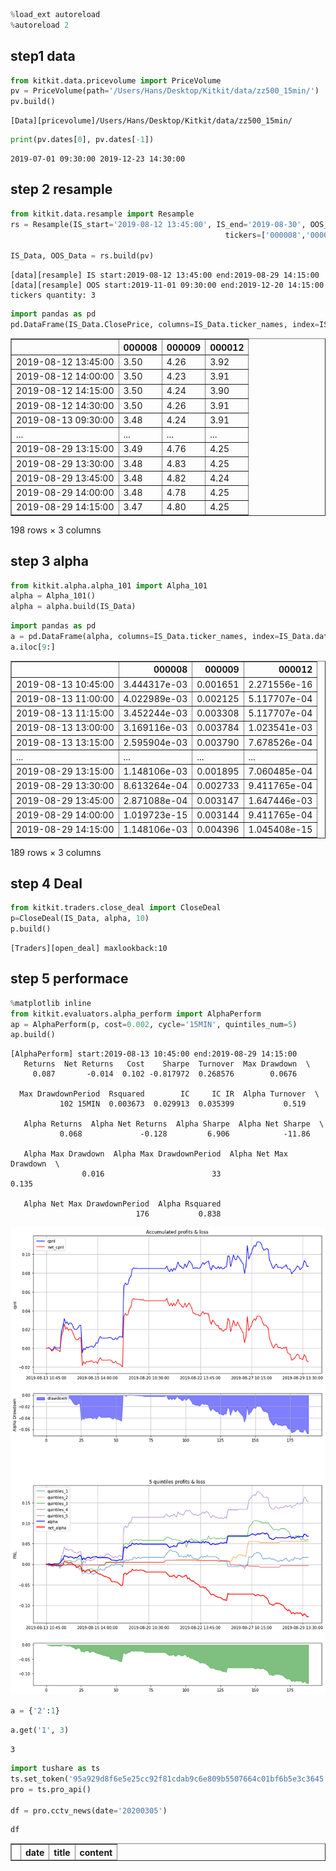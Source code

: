 ```python
%load_ext autoreload
%autoreload 2
```

## step1 data 


```python
from kitkit.data.pricevolume import PriceVolume
pv = PriceVolume(path='/Users/Hans/Desktop/Kitkit/data/zz500_15min/')
pv.build()
```

    [Data][pricevolume]/Users/Hans/Desktop/Kitkit/data/zz500_15min/



```python
print(pv.dates[0], pv.dates[-1])
```

    2019-07-01 09:30:00 2019-12-23 14:30:00


## step 2 resample


```python
from kitkit.data.resample import Resample
rs = Resample(IS_start='2019-08-12 13:45:00', IS_end='2019-08-30', OOS_start='2019-11-01', OOS_end='2019-12-23', IS_OOS_ratio=None,
                                                tickers=['000008','000009','000012'])

IS_Data, OOS_Data = rs.build(pv)
```

    [data][resample] IS start:2019-08-12 13:45:00 end:2019-08-29 14:15:00
    [data][resample] OOS start:2019-11-01 09:30:00 end:2019-12-20 14:15:00
    tickers quantity: 3



```python
import pandas as pd
pd.DataFrame(IS_Data.ClosePrice, columns=IS_Data.ticker_names, index=IS_Data.dates)
```




<div>
<style scoped>
    .dataframe tbody tr th:only-of-type {
        vertical-align: middle;
    }

    .dataframe tbody tr th {
        vertical-align: top;
    }

    .dataframe thead th {
        text-align: right;
    }
</style>
<table border="1" class="dataframe">
  <thead>
    <tr style="text-align: right;">
      <th></th>
      <th>000008</th>
      <th>000009</th>
      <th>000012</th>
    </tr>
  </thead>
  <tbody>
    <tr>
      <td>2019-08-12 13:45:00</td>
      <td>3.50</td>
      <td>4.26</td>
      <td>3.92</td>
    </tr>
    <tr>
      <td>2019-08-12 14:00:00</td>
      <td>3.50</td>
      <td>4.23</td>
      <td>3.91</td>
    </tr>
    <tr>
      <td>2019-08-12 14:15:00</td>
      <td>3.50</td>
      <td>4.24</td>
      <td>3.90</td>
    </tr>
    <tr>
      <td>2019-08-12 14:30:00</td>
      <td>3.50</td>
      <td>4.26</td>
      <td>3.91</td>
    </tr>
    <tr>
      <td>2019-08-13 09:30:00</td>
      <td>3.48</td>
      <td>4.24</td>
      <td>3.91</td>
    </tr>
    <tr>
      <td>...</td>
      <td>...</td>
      <td>...</td>
      <td>...</td>
    </tr>
    <tr>
      <td>2019-08-29 13:15:00</td>
      <td>3.49</td>
      <td>4.76</td>
      <td>4.25</td>
    </tr>
    <tr>
      <td>2019-08-29 13:30:00</td>
      <td>3.48</td>
      <td>4.83</td>
      <td>4.25</td>
    </tr>
    <tr>
      <td>2019-08-29 13:45:00</td>
      <td>3.48</td>
      <td>4.82</td>
      <td>4.24</td>
    </tr>
    <tr>
      <td>2019-08-29 14:00:00</td>
      <td>3.48</td>
      <td>4.78</td>
      <td>4.25</td>
    </tr>
    <tr>
      <td>2019-08-29 14:15:00</td>
      <td>3.47</td>
      <td>4.80</td>
      <td>4.25</td>
    </tr>
  </tbody>
</table>
<p>198 rows × 3 columns</p>
</div>



## step 3 alpha


```python
from kitkit.alpha.alpha_101 import Alpha_101
alpha = Alpha_101()
alpha = alpha.build(IS_Data)
```


```python
import pandas as pd
a = pd.DataFrame(alpha, columns=IS_Data.ticker_names, index=IS_Data.dates)
a.iloc[9:]
```




<div>
<style scoped>
    .dataframe tbody tr th:only-of-type {
        vertical-align: middle;
    }

    .dataframe tbody tr th {
        vertical-align: top;
    }

    .dataframe thead th {
        text-align: right;
    }
</style>
<table border="1" class="dataframe">
  <thead>
    <tr style="text-align: right;">
      <th></th>
      <th>000008</th>
      <th>000009</th>
      <th>000012</th>
    </tr>
  </thead>
  <tbody>
    <tr>
      <td>2019-08-13 10:45:00</td>
      <td>3.444317e-03</td>
      <td>0.001651</td>
      <td>2.271556e-16</td>
    </tr>
    <tr>
      <td>2019-08-13 11:00:00</td>
      <td>4.022989e-03</td>
      <td>0.002125</td>
      <td>5.117707e-04</td>
    </tr>
    <tr>
      <td>2019-08-13 11:15:00</td>
      <td>3.452244e-03</td>
      <td>0.003308</td>
      <td>5.117707e-04</td>
    </tr>
    <tr>
      <td>2019-08-13 13:00:00</td>
      <td>3.169116e-03</td>
      <td>0.003784</td>
      <td>1.023541e-03</td>
    </tr>
    <tr>
      <td>2019-08-13 13:15:00</td>
      <td>2.595904e-03</td>
      <td>0.003790</td>
      <td>7.678526e-04</td>
    </tr>
    <tr>
      <td>...</td>
      <td>...</td>
      <td>...</td>
      <td>...</td>
    </tr>
    <tr>
      <td>2019-08-29 13:15:00</td>
      <td>1.148106e-03</td>
      <td>0.001895</td>
      <td>7.060485e-04</td>
    </tr>
    <tr>
      <td>2019-08-29 13:30:00</td>
      <td>8.613264e-04</td>
      <td>0.002733</td>
      <td>9.411765e-04</td>
    </tr>
    <tr>
      <td>2019-08-29 13:45:00</td>
      <td>2.871088e-04</td>
      <td>0.003147</td>
      <td>1.647446e-03</td>
    </tr>
    <tr>
      <td>2019-08-29 14:00:00</td>
      <td>1.019723e-15</td>
      <td>0.003144</td>
      <td>9.411765e-04</td>
    </tr>
    <tr>
      <td>2019-08-29 14:15:00</td>
      <td>1.148106e-03</td>
      <td>0.004396</td>
      <td>1.045408e-15</td>
    </tr>
  </tbody>
</table>
<p>189 rows × 3 columns</p>
</div>



## step 4 Deal 


```python
from kitkit.traders.close_deal import CloseDeal
p=CloseDeal(IS_Data, alpha, 10)
p.build()
```

    [Traders][open_deal] maxlookback:10


## step 5 performace


```python
%matplotlib inline
from kitkit.evaluators.alpha_perform import AlphaPerform
ap = AlphaPerform(p, cost=0.002, cycle='15MIN', quintiles_num=5)
ap.build()
```

    [AlphaPerform] start:2019-08-13 10:45:00 end:2019-08-29 14:15:00
       Returns  Net Returns   Cost    Sharpe  Turnover  Max Drawdown  \
         0.087       -0.014  0.102 -0.817972  0.268576        0.0676   
    
      Max DrawdownPeriod  Rsquared        IC     IC IR  Alpha Turnover  \
               102 15MIN  0.003673  0.029913  0.035399           0.519   
    
       Alpha Returns  Alpha Net Returns  Alpha Sharpe  Alpha Net Sharpe  \
               0.068             -0.128         6.906            -11.86   
    
       Alpha Max Drawdown  Alpha Max DrawdownPeriod  Alpha Net Max Drawdown  \
                    0.016                        33                   0.135   
    
       Alpha Net Max DrawdownPeriod  Alpha Rsquared  
                                176           0.838  



    
![png](output_13_1.png)
    



```python
a = {'2':1}
```


```python
a.get('1', 3)
```




    3




```python
import tushare as ts
ts.set_token('95a929d8f6e5e25cc92f81cdab9c6e809b5507664c01bf6b5e3c3645')
pro = ts.pro_api()

df = pro.cctv_news(date='20200305')
```


```python
df

```




<div>
<style scoped>
    .dataframe tbody tr th:only-of-type {
        vertical-align: middle;
    }

    .dataframe tbody tr th {
        vertical-align: top;
    }

    .dataframe thead th {
        text-align: right;
    }
</style>
<table border="1" class="dataframe">
  <thead>
    <tr style="text-align: right;">
      <th></th>
      <th>date</th>
      <th>title</th>
      <th>content</th>
    </tr>
  </thead>
  <tbody>
  </tbody>
</table>
</div>




```python

```
